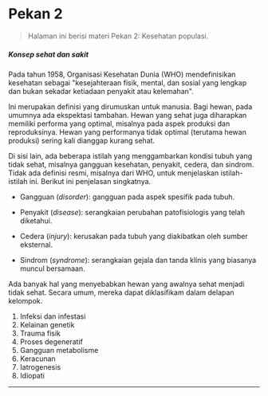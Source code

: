 # Pekan 2

> Halaman ini berisi materi Pekan 2: Kesehatan populasi.

##### **Konsep sehat dan sakit**

Pada tahun 1958, Organisasi Kesehatan Dunia (WHO) mendefinisikan kesehatan sebagai "kesejahteraan fisik, mental, dan sosial yang lengkap dan bukan sekadar ketiadaan penyakit atau kelemahan".

Ini merupakan definisi yang dirumuskan untuk manusia. Bagi hewan, pada umumnya ada ekspektasi tambahan. Hewan yang sehat juga diharapkan memiliki performa yang optimal, misalnya pada aspek produksi dan reproduksinya. Hewan yang performanya tidak optimal (terutama hewan produksi) sering kali dianggap kurang sehat.

Di sisi lain, ada beberapa istilah yang menggambarkan kondisi tubuh yang tidak sehat, misalnya gangguan kesehatan, penyakit, cedera, dan sindrom. Tidak ada definisi resmi, misalnya dari WHO, untuk menjelaskan istilah-istilah ini. Berikut ini penjelasan singkatnya.

- Gangguan (*disorder*): gangguan pada aspek spesifik pada tubuh.

- Penyakit (*disease*): serangkaian perubahan patofisiologis yang telah diketahui.

- Cedera (*injury*): kerusakan pada tubuh yang diakibatkan oleh sumber eksternal.

- Sindrom (*syndrome*): serangkaian gejala dan tanda klinis yang biasanya muncul bersamaan.

Ada banyak hal yang menyebabkan hewan yang awalnya sehat menjadi tidak sehat. Secara umum, mereka dapat diklasifikam dalam delapan kelompok.

1. Infeksi dan infestasi
2. Kelainan genetik
3. Trauma fisik
4. Proses degeneratif
5. Gangguan metabolisme
6. Keracunan
7. Iatrogenesis
8. Idiopati

---
